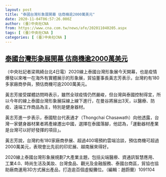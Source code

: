 ```yaml
---
layout: post
title: "泰國台灣形象展開幕 估商機逾2000萬美元"
date: 2020-11-04T06:57:26.000Z
author: (臺)中央社CNA
from: https://www.cna.com.tw/news/afe/202011040205.aspx
tags: [ (臺)中央社CNA ]
categories: [ (臺)中央社CNA ]
---
```

<!--1604473046000-->
[泰國台灣形象展開幕 估商機逾2000萬美元](https://www.cna.com.tw/news/afe/202011040205.aspx)
------

<div>
<div></div><div class="paragraph"><p>（中央社記者梁珮綺台北4日電）2020線上泰國台灣形象展今天開幕，也是疫情爆發以來唯一在海外有實體展示的形象展，貿協董事長黃志芳表示，台灣約有180多家廠商參與，預估商機可逾2000萬美元。</p><p>黃志芳接受媒體訪問時表示，雖然全球疫情仍然嚴峻，但台灣與泰國控制得宜，所以今年的線上泰國台灣形象展採線上線下進行，在曼谷將展出3天，以醫療、防疫、遠端工作商品為主，特別是健身器材。</p><p>黃志芳進一步表示，泰國駐台代表通才（Thongchai Chasawath）向他透露，台灣一家健身器材業者將產線遷出中國，選擇在泰國落腳，他認為，「運動器材產業是台灣可以好好發揮的項目」。</p><p>黃志芳說，台灣約有180家廠商參展、超過400場預約雲端洽談，預估商機可超過2000萬美元，表現會比先前的印尼展、越南展來得好。</p><p>2020線上泰國台灣形象展規劃7大產業主題，包括尖端醫療、資通訊智慧應用、工業4.0、時尚生活及美妝、台灣食品、觀光及金融服務、泰國台商區，貿協也協助廠商運用3D方式展出產品，打造逾百個虛擬攤位。（編輯：趙蔚蘭）1091104</p></div>
</div>
